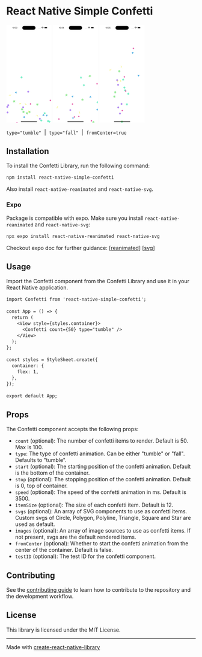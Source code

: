 # React Native Simple Confetti

<img src='gifs/scatter-tumble.gif' width=120 />  <img src='gifs/scatter-fall.gif' width=120 />  <img src='gifs/center-tumble.gif' width=120 />

``
type="tumble"
`` &nbsp;|&nbsp; ``
type="fall"
`` &nbsp;| &nbsp;``
fromCenter=true
``


## Installation

To install the Confetti Library, run the following command:

```bash
npm install react-native-simple-confetti
```

Also install `react-native-reanimated` and `react-native-svg`.

### Expo

Package is compatible with expo. Make sure you install `react-native-reanimated` and `react-native-svg`:

```bash
npx expo install react-native-reanimated react-native-svg
```

Checkout expo doc for further guidance:
[[reanimated](https://docs.expo.dev/versions/latest/sdk/reanimated/)]
[[svg](https://docs.expo.dev/versions/latest/sdk/svg/)]


## Usage

Import the Confetti component from the Confetti Library and use it in your React Native application.

```tsx
import Confetti from 'react-native-simple-confetti';

const App = () => {
  return (
    <View style={styles.container}>
      <Confetti count={50} type="tumble" />
    </View>
  );
};

const styles = StyleSheet.create({
  container: {
    flex: 1,
  },
});

export default App;
```

## Props

The Confetti component accepts the following props:

- `count` (optional): The number of confetti items to render. Default is 50. Max is 100.
- `type`: The type of confetti animation. Can be either "tumble" or "fall". Defaults to "tumble".
- `start` (optional): The starting position of the confetti animation. Default is the bottom of the container.
- `stop` (optional): The stopping position of the confetti animation. Default is 0, top of container.
- `speed` (optional): The speed of the confetti animation in ms. Default is 3500.
- `itemSize` (optional): The size of each confetti item. Default is 12.
- `svgs` (optional): An array of SVG components to use as confetti items. Custom svgs of Circle, Polygon, Polyline, Triangle, Square and Star are used as default.
- `images` (optional): An array of image sources to use as confetti items. If not present, svgs are the default rendered items.
- `fromCenter` (optional): Whether to start the confetti animation from the center of the container. Default is false.
- `testID` (optional): The test ID for the confetti component.


## Contributing

See the [contributing guide](CONTRIBUTING.md) to learn how to contribute to the repository and the development workflow.

## License

This library is licensed under the MIT License.

---

Made with [create-react-native-library](https://github.com/callstack/react-native-builder-bob)
